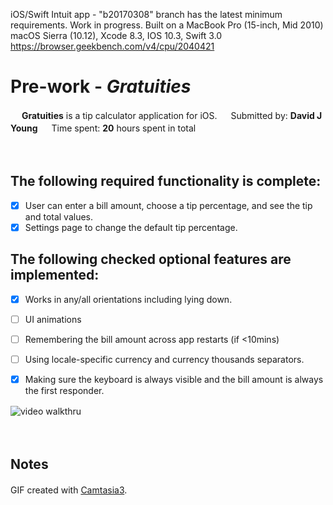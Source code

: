 iOS/Swift Intuit app - "b20170308" branch has the latest minimum requirements. Work in progress.
Built on a MacBook Pro (15-inch, Mid 2010) macOS Sierra (10.12), Xcode 8.3, IOS 10.3, Swift 3.0 https://browser.geekbench.com/v4/cpu/2040421
# Pre-work - *Gratuities*
　
**Gratuities** is a tip calculator application for iOS.
　
Submitted by: **David J Young**
　
Time spent: **20** hours spent in total

　
## The following **required** functionality is complete:
* [x] User can enter a bill amount, choose a tip percentage, and see the tip and total values.
* [x] Settings page to change the default tip percentage.

## The following checked **optional** features are implemented:
* [x] Works in any/all orientations including lying down.
* [ ] UI animations
* [ ] Remembering the bill amount across app restarts (if <10mins)
* [ ] Using locale-specific currency and currency thousands separators.
* [x] Making sure the keyboard is always visible and the bill amount is always the first responder. 


![video walkthru](http://davidjyoung.com/cmg/tippy6.gif)
　

　
## Notes
GIF created with [Camtasia3](https://www.techsmith.com/).
　


